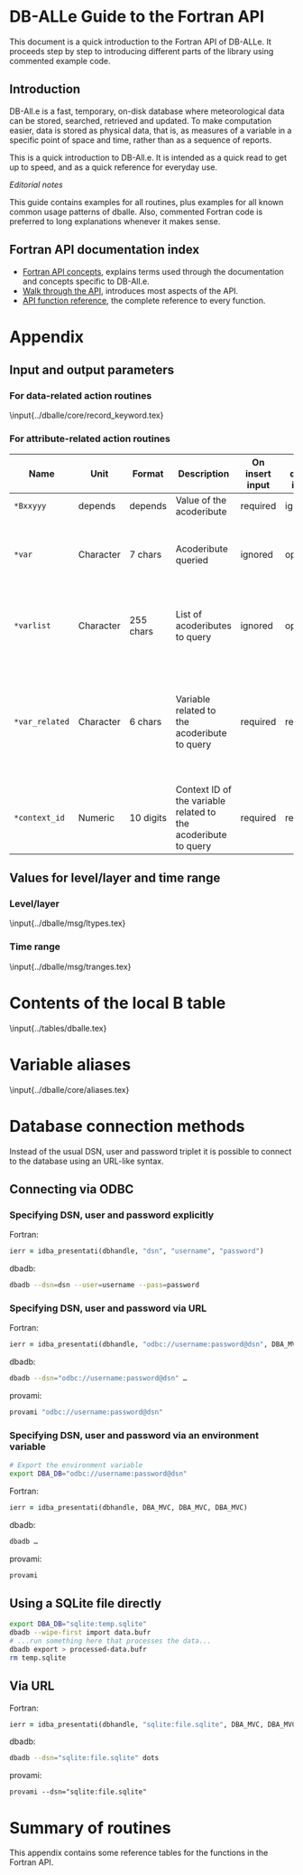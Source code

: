 # DB-ALLe Guide to the Fortran API

This document is a quick introduction to the Fortran API of DB-ALLe.  It
proceeds step by step to introducing different parts of the library using
commented example code.

## Introduction

DB-All.e is a fast, temporary, on-disk database where meteorological data can
be stored, searched, retrieved and updated.  To make computation easier, data
is stored as physical data, that is, as measures of a variable in a specific
point of space and time, rather than as a sequence of reports.

This is a quick introduction to DB-All.e.  It is intended as a quick read to
get up to speed, and as a quick reference for everyday use.

*Editorial notes*

This guide contains examples for all routines, plus examples for all known
common usage patterns of dballe.  Also, commented Fortran code is preferred
to long explanations whenever it makes sense.

## Fortran API documentation index

* [Fortran API concepts](fapi_concepts.md), explains terms used through the
  documentation and concepts specific to DB-All.e.
* [Walk through the API](fapi_walkthrough.md), introduces most aspects of the
  API.
* [API function reference](fapi_reference.md), the complete reference to every
  function.

# Appendix

## Input and output parameters

### For data-related action routines

<a name="parmtable"></a>

\input{../dballe/core/record_keyword.tex}

### For attribute-related action routines

<table class="table">
<thead>
  <tr>
    <th>Name</th>
    <th>Unit</th>
    <th>Format</th>
    <th>Description</th>
    <th>On insert input</th>
    <th>On query input</th>
    <th>On output</th>
    <th>Comment</th>
  </tr>
</thead>
<tbody>
  <tr>
    <td><code>*Bxxyyy</code></td>
    <td>depends</td>
    <td>depends</td>
    <td>Value of the acoderibute</td>
    <td>required</td>
    <td>ignored</td>
    <td>present</td>
    <td> </td>
  </tr>
  <tr>
    <td><code>*var</code></td>
    <td>Character</td>
    <td>7 chars</td>
    <td>Acoderibute queried</td>
    <td>ignored</td>
    <td>optional</td>
    <td>present, indicates the name of the last acoderibute returned</td>
    <td> </td>
  </tr>
  <tr>
    <td><code>*varlist</code></td>
    <td>Character</td>
    <td>255 chars</td>
    <td>List of acodeributes to query</td>
    <td>ignored</td>
    <td>optional</td>
    <td>absent</td>
    <td>Comma-separated list of acoderibute B codes wanted on output</td>
  </tr>
  <tr>
    <td><code>*var_related</code></td>
    <td>Character</td>
    <td>6 chars</td>
    <td>Variable related to the acoderibute to query</td>
    <td>required</td>
    <td>required</td>
    <td>absent</td>
    <td>It is automatically set by <code>idba_dammelo</code> and <code>idba_prendilo</code> (when <code>idba_prendilo</code> inserts a single variable)</td>
  </tr>
  <tr>
    <td><code>*context_id</code></td>
    <td>Numeric</td>
    <td>10 digits</td>
    <td>Context ID of the variable related to the acoderibute to query</td>
    <td>required</td>
    <td>required</td>
    <td>absent</td>
    <td>It is automatically set by <code>idba_dammelo</code> and <code>idba_prendilo</code></td>
   </tr>
</tbody>
</table>


## Values for level/layer and time range

### Level/layer
<a name="levels"></a>

\input{../dballe/msg/ltypes.tex}

### Time range
<a name="tranges"></a>

\input{../dballe/msg/tranges.tex}

# Contents of the local B table
<a name="btable"></a>

\input{../tables/dballe.tex}

# Variable aliases
<a name="aliastable"></a>

\input{../dballe/core/aliases.tex}

# Database connection methods
<a name="dburls"></a>

Instead of the usual DSN, user and password triplet it is possible to connect
to the database using an URL-like syntax.

## Connecting via ODBC

### Specifying DSN, user and password explicitly

Fortran:
```fortran
ierr = idba_presentati(dbhandle, "dsn", "username", "password") 
```

dbadb:
```sh
dbadb --dsn=dsn --user=username --pass=password
```

### Specifying DSN, user and password via URL

Fortran:
```fortran
ierr = idba_presentati(dbhandle, "odbc://username:password@dsn", DBA_MVC, DBA_MVC)
```

dbadb:
```sh
dbadb --dsn="odbc://username:password@dsn" …
```

provami:
```sh
provami "odbc://username:password@dsn"
```

### Specifying DSN, user and password via an environment variable

```sh
# Export the environment variable
export DBA_DB="odbc://username:password@dsn"
```

Fortran:
```fortran
ierr = idba_presentati(dbhandle, DBA_MVC, DBA_MVC, DBA_MVC)
```

dbadb:
```sh
dbadb …
```

provami:
```sh
provami
```

## Using a SQLite file directly

```sh
export DBA_DB="sqlite:temp.sqlite"
dbadb --wipe-first import data.bufr
# ...run something here that processes the data...
dbadb export > processed-data.bufr
rm temp.sqlite
```

## Via URL

Fortran:
```fortran
ierr = idba_presentati(dbhandle, "sqlite:file.sqlite", DBA_MVC, DBA_MVC)
```

dbadb:
```sh
dbadb --dsn="sqlite:file.sqlite" dots
```

provami:
```
provami --dsn="sqlite:file.sqlite"
```

# Summary of routines

This appendix contains some reference tables for the functions in the Fortran
API.
